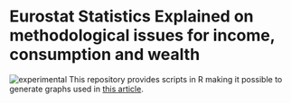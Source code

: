 # Eurostat Statistics Explained on methodological issues for income, consumption and wealth
![experimental](http://ec.europa.eu/eurostat/statistics-explained/images/9/95/Experimental.png)
This repository provides scripts in R making it possible to generate graphs used in [this article](http://ec.europa.eu/eurostat/statistics-explained/index.php?title=Interaction_of_household_income,_consumption_and_wealth_-_methodological_issues).
